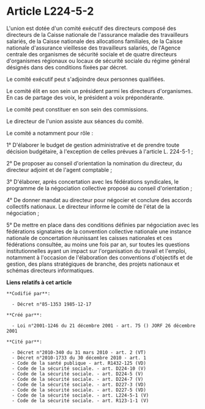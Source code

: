 # Article L224-5-2

L'union est dotée d'un comité exécutif des directeurs composé des directeurs de la Caisse nationale de l'assurance maladie
des travailleurs salariés, de la Caisse nationale des allocations familiales, de la Caisse nationale d'assurance vieillesse
des travailleurs salariés, de l'Agence centrale des organismes de sécurité sociale et de quatre directeurs d'organismes
régionaux ou locaux de sécurité sociale du régime général désignés dans des conditions fixées par décret.

Le comité exécutif peut s'adjoindre deux personnes qualifiées.

Le comité élit en son sein un président parmi les directeurs d'organismes. En cas de partage des voix, le président a voix
prépondérante.

Le comité peut constituer en son sein des commissions.

Le directeur de l'union assiste aux séances du comité.

Le comité a notamment pour rôle :

1° D'élaborer le budget de gestion administrative et de prendre toute décision budgétaire, à l'exception de celles prévues à
l'article L. 224-5-1 ;

2° De proposer au conseil d'orientation la nomination du directeur, du directeur adjoint et de l'agent comptable ;

3° D'élaborer, après concertation avec les fédérations syndicales, le programme de la négociation collective proposé au
conseil d'orientation ;

4° De donner mandat au directeur pour négocier et conclure des accords collectifs nationaux. Le directeur informe le comité
de l'état de la négociation ;

5° De mettre en place dans des conditions définies par négociation avec les fédérations signataires de la convention
collective nationale une instance nationale de concertation réunissant les caisses nationales et ces fédérations consultée,
au moins une fois par an, sur toutes les questions institutionnelles ayant un impact sur l'organisation du travail et
l'emploi, notamment à l'occasion de l'élaboration des conventions d'objectifs et de gestion, des plans stratégiques de
branche, des projets nationaux et schémas directeurs informatiques.

**Liens relatifs à cet article**

	**Codifié par**:

	  - Décret n°85-1353 1985-12-17

	**Créé par**:

	  - Loi n°2001-1246 du 21 décembre 2001 - art. 75 () JORF 26 décembre 2001

	**Cité par**:

	  - Décret n°2010-340 du 31 mars 2010 - art. 2 (VT)
	  - Décret n°2010-1733 du 30 décembre 2010 - art. 1
	  - Code de la santé publique - art. R1432-125 (VD)
	  - Code de la sécurité sociale. - art. D224-10 (V)
	  - Code de la sécurité sociale. - art. D224-5 (V)
	  - Code de la sécurité sociale. - art. D224-7 (V)
	  - Code de la sécurité sociale. - art. D227-3 (VD)
	  - Code de la sécurité sociale. - art. D227-5 (VD)
	  - Code de la sécurité sociale. - art. L224-5-1 (V)
	  - Code de la sécurité sociale. - art. R123-1-1 (V)
